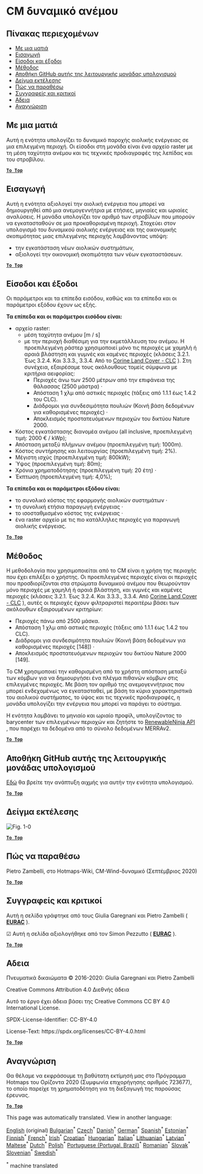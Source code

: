 <h1><a class="anchor" id="cm-wind-potential" href="#cm-wind-potential"><i class="fa fa-link"></i></a>CM δυναμικό ανέμου</h1><h2><a class="anchor" id="table-of-contents" href="#table-of-contents"><i class="fa fa-link"></i></a> Πίνακας περιεχομένων</h2><ul><li> <a href="#in-a-glance">Με μια ματιά</a></li><li> <a href="#introduction">Εισαγωγή</a></li><li> <a href="#inputs-and-outputs">Είσοδοι και έξοδοι</a></li><li> <a href="#method">Μέθοδος</a></li><li> <a href="#github-repository-of-this-calculation-module">Αποθήκη GitHub αυτής της λειτουργικής μονάδας υπολογισμού</a></li><li> <a href="#sample-run">Δείγμα εκτέλεσης</a></li><li> <a href="#how-to-cite">Πώς να παραθέσω</a></li><li> <a href="#authors-and-reviewers">Συγγραφείς και κριτικοί</a></li><li> <a href="#license">Αδεια</a></li><li> <a href="#acknowledgement">Αναγνώριση</a></li></ul><h2><a class="anchor" id="in-a-glance" href="#in-a-glance"><i class="fa fa-link"></i></a> Με μια ματιά</h2><p> Αυτή η ενότητα υπολογίζει το δυναμικό παροχής αιολικής ενέργειας σε μια επιλεγμένη περιοχή. Οι είσοδοι στη μονάδα είναι ένα αρχείο raster με τη μέση ταχύτητα ανέμου και τις τεχνικές προδιαγραφές της λεπίδας και του στροβίλου.</p><p> <a href="#table-of-contents"><strong><code>To Top</code></strong></a></p><h2><a class="anchor" id="introduction" href="#introduction"><i class="fa fa-link"></i></a> Εισαγωγή</h2><p> Αυτή η ενότητα αξιολογεί την αιολική ενέργεια που μπορεί να δημιουργηθεί από μια ανεμογεννήτρια με ετήσιες, μηνιαίες και ωριαίες αναλύσεις. Η μονάδα υπολογίζει τον αριθμό των στροβίλων που μπορούν να εγκατασταθούν σε μια προκαθορισμένη περιοχή. Στοχεύει στον υπολογισμό του δυναμικού αιολικής ενέργειας και της οικονομικής σκοπιμότητας μιας επιλεγμένης περιοχής λαμβάνοντας υπόψη:</p><ul><li> την εγκατάσταση νέων αιολικών συστημάτων,</li><li> αξιολογεί την οικονομική σκοπιμότητα των νέων εγκαταστάσεων.</li></ul><p> <a href="#table-of-contents"><strong><code>To Top</code></strong></a></p><h2><a class="anchor" id="inputs-and-outputs" href="#inputs-and-outputs"><i class="fa fa-link"></i></a> Είσοδοι και έξοδοι</h2><p> Οι παράμετροι και τα επίπεδα εισόδου, καθώς και τα επίπεδα και οι παράμετροι εξόδου έχουν ως εξής.</p><p> <strong>Τα επίπεδα και οι παράμετροι εισόδου είναι:</strong></p><ul><li> αρχείο raster:<ul><li> μέση ταχύτητα ανέμου [m / s]</li><li> με την περιοχή διαθέσιμη για την εκμετάλλευση του ανέμου. Η προεπιλεγμένη ράστερ χρησιμοποιεί μόνο τις περιοχές με χαμηλή ή αραιά βλάστηση και γυμνές και καμένες περιοχές (κλάσεις 3.2.1. Έως 3.2.4. Και 3.3.3., 3.3.4. Από το <a href="https://land.copernicus.eu/pan-european/corine-land-cover">Corine Land Cover - CLC</a> ). Στη συνέχεια, εξαιρέσαμε τους ακόλουθους τομείς σύμφωνα με κριτήρια αειφορίας:<ul><li> Περιοχές άνω των 2500 μέτρων από την επιφάνεια της θάλασσας (2500 μάστρα) ·</li><li> Απόσταση 1 χλμ από αστικές περιοχές (τάξεις από 1.1.1 έως 1.4.2 του CLC).</li><li> Διάδρομοι για συνδεσιμότητα πουλιών (Κοινή βάση δεδομένων για καθορισμένες περιοχές) ·</li><li> Αποκλεισμός προστατευόμενων περιοχών του δικτύου Nature 2000.</li></ul></li></ul></li><li> Κόστος εγκατάστασης διανομέα ανέμου (all inclusive, προεπιλεγμένη τιμή: 2000 € / kWp);</li><li> Απόσταση μεταξύ πλήμνων ανέμου (προεπιλεγμένη τιμή: 1000m).</li><li> Κόστος συντήρησης και λειτουργίας (προεπιλεγμένη τιμή: 2%).</li><li> Μέγιστη ισχύς (προεπιλεγμένη τιμή: 800kW);</li><li> Ύψος (προεπιλεγμένη τιμή: 80m);</li><li> Χρόνια χρηματοδότησης (προεπιλεγμένη τιμή: 20 έτη) ·</li><li> Έκπτωση (προεπιλεγμένη τιμή: 4,0%);</li></ul><p> <strong>Τα επίπεδα και οι παράμετροι εξόδου είναι:</strong></p><ul><li> το συνολικό κόστος της εφαρμογής αιολικών συστημάτων ·</li><li> τη συνολική ετήσια παραγωγή ενέργειας ·</li><li> το ισοσταθμισμένο κόστος της ενέργειας ·</li><li> ένα raster αρχείο με τις πιο κατάλληλες περιοχές για παραγωγή αιολικής ενέργειας.</li></ul><p> <a href="#table-of-contents"><strong><code>To Top</code></strong></a></p><h2><a class="anchor" id="method" href="#method"><i class="fa fa-link"></i></a> Μέθοδος</h2><p> Η μεθοδολογία που χρησιμοποιείται από το CM είναι η χρήση της περιοχής που έχει επιλέξει ο χρήστης. Οι προεπιλεγμένες περιοχές είναι οι περιοχές που προσδιορίζονται στα στρώματα δυναμικού ανέμου που θεωρούνταν μόνο περιοχές με χαμηλή ή αραιά βλάστηση, και γυμνές και καμένες περιοχές (κλάσεις 3.2.1. Έως 3.2.4. Και 3.3.3., 3.3.4. Από <a href="https://land.copernicus.eu/pan-european/corine-land-cover">Corine Land Cover - CLC</a> ), αυτές οι περιοχές έχουν φιλτραριστεί περαιτέρω βάσει των ακόλουθων εξαιρουμένων κριτηρίων:</p><ul><li> Περιοχές πάνω από 2500 μάσκα.</li><li> Απόσταση 1 χλμ από αστικές περιοχές (τάξεις από 1.1.1 έως 1.4.2 του CLC).</li><li> Διάδρομοι για συνδεσιμότητα πουλιών (Κοινή βάση δεδομένων για καθορισμένες περιοχές [148]) ·</li><li> Αποκλεισμός προστατευόμενων περιοχών του δικτύου Nature 2000 [149].</li></ul><p> Το CM χρησιμοποιεί την καθορισμένη από το χρήστη απόσταση μεταξύ των κόμβων για να δημιουργήσει ένα πλέγμα πιθανών κόμβων στις επιλεγμένες περιοχές. Με βάση τον αριθμό της ανεμογεννήτριας που μπορεί ενδεχομένως να εγκατασταθεί, με βάση τα κύρια χαρακτηριστικά του αιολικού συστήματος, το ύψος και τις τεχνικές προδιαγραφές, η μονάδα υπολογίζει την ενέργεια που μπορεί να παράγει το σύστημα.</p><p> Η ενότητα λαμβάνει το μηνιαίο και ωριαίο προφίλ, υπολογίζοντας το barycenter των επιλεγμένων περιοχών και ζητήστε το <a href="https://www.renewables.ninja/">RenewableNinja API</a> , που παρέχει τα δεδομένα από το σύνολο δεδομένων MERRAv2.</p><p> <a href="#table-of-contents"><strong><code>To Top</code></strong></a></p><h2><a class="anchor" id="github-repository-of-this-calculation-module" href="#github-repository-of-this-calculation-module"><i class="fa fa-link"></i></a> Αποθήκη GitHub αυτής της λειτουργικής μονάδας υπολογισμού</h2><p> <a href="https://github.com/HotMaps/wind_potential">Εδώ</a> θα βρείτε την ανάπτυξη αιχμής για αυτήν την ενότητα υπολογισμού.</p><p> <a href="#table-of-contents"><strong><code>To Top</code></strong></a></p><h2><a class="anchor" id="sample-run" href="#sample-run"><i class="fa fa-link"></i></a> Δείγμα εκτέλεσης</h2><img alt="Fig. 1-0" src="https://wiki.hotmaps.hevs.ch/en/CM-Wind-potential/cm-wind.png" title="Εκτελέστε το Wind CM"/><p> <a href="#table-of-contents"><strong><code>To Top</code></strong></a></p><h2><a class="anchor" id="how-to-cite" href="#how-to-cite"><i class="fa fa-link"></i></a> Πώς να παραθέσω</h2><p> Pietro Zambelli, στο Hotmaps-Wiki, CM-Wind-δυναμικό (Σεπτέμβριος 2020)</p><p> <a href="#table-of-contents"><strong><code>To Top</code></strong></a></p><h2><a class="anchor" id="authors-and-reviewers" href="#authors-and-reviewers"><i class="fa fa-link"></i></a> Συγγραφείς και κριτικοί</h2><p> Αυτή η σελίδα γράφτηκε από τους Giulia Garegnani και Pietro Zambelli ( <strong><a href="http://www.eurac.edu">EURAC</a></strong> ).</p><p> ☑ Αυτή η σελίδα αξιολογήθηκε από τον Simon Pezzutto ( <strong><a href="http://www.eurac.edu">EURAC</a></strong> ).</p><p> <a href="#table-of-contents"><strong><code>To Top</code></strong></a></p><h2><a class="anchor" id="license" href="#license"><i class="fa fa-link"></i></a> Αδεια</h2><p> Πνευματικά δικαιώματα © 2016-2020: Giulia Garegnani και Pietro Zambelli</p><p> Creative Commons Attribution 4.0 Διεθνής άδεια</p><p> Αυτό το έργο έχει άδεια βάσει της Creative Commons CC BY 4.0 International License.</p><p> SPDX-License-Identifier: CC-BY-4.0</p><p> License-Text: https://spdx.org/licenses/CC-BY-4.0.html</p><p> <a href="#table-of-contents"><strong><code>To Top</code></strong></a></p><h2><a class="anchor" id="acknowledgement" href="#acknowledgement"><i class="fa fa-link"></i></a> Αναγνώριση</h2><p> Θα θέλαμε να εκφράσουμε τη βαθύτατη εκτίμησή μας στο Πρόγραμμα Hotmaps του Ορίζοντα 2020 (Συμφωνία επιχορήγησης αριθμός 723677), το οποίο παρείχε τη χρηματοδότηση για τη διεξαγωγή της παρούσας έρευνας.</p><p> <a href="#table-of-contents"><strong><code>To Top</code></strong></a></p>
<!--- THIS IS A SUPER UNIQUE IDENTIFIER -->

This page was automatically translated. View in another language:

[English](../en/CM-Wind-potential) (original) [Bulgarian](../bg/CM-Wind-potential)<sup>\*</sup> [Czech](../cs/CM-Wind-potential)<sup>\*</sup> [Danish](../da/CM-Wind-potential)<sup>\*</sup> [German](../de/CM-Wind-potential)<sup>\*</sup>  [Spanish](../es/CM-Wind-potential)<sup>\*</sup> [Estonian](../et/CM-Wind-potential)<sup>\*</sup> [Finnish](../fi/CM-Wind-potential)<sup>\*</sup> [French](../fr/CM-Wind-potential)<sup>\*</sup> [Irish](../ga/CM-Wind-potential)<sup>\*</sup> [Croatian](../hr/CM-Wind-potential)<sup>\*</sup> [Hungarian](../hu/CM-Wind-potential)<sup>\*</sup> [Italian](../it/CM-Wind-potential)<sup>\*</sup> [Lithuanian](../lt/CM-Wind-potential)<sup>\*</sup> [Latvian](../lv/CM-Wind-potential)<sup>\*</sup> [Maltese](../mt/CM-Wind-potential)<sup>\*</sup> [Dutch](../nl/CM-Wind-potential)<sup>\*</sup> [Polish](../pl/CM-Wind-potential)<sup>\*</sup> [Portuguese (Portugal, Brazil)](../pt/CM-Wind-potential)<sup>\*</sup> [Romanian](../ro/CM-Wind-potential)<sup>\*</sup> [Slovak](../sk/CM-Wind-potential)<sup>\*</sup> [Slovenian](../sl/CM-Wind-potential)<sup>\*</sup> [Swedish](../sv/CM-Wind-potential)<sup>\*</sup> 

<sup>\*</sup> machine translated
